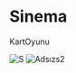 # Sinema
 KartOyunu


![S](https://github.com/Buseylmaz/Sinema/assets/65345966/36dae563-83a3-4b1a-a088-2295625fe15c)
![Adsızs2](https://github.com/Buseylmaz/Sinema/assets/65345966/1e52f464-f65f-4741-ad91-777340c1a88f)
